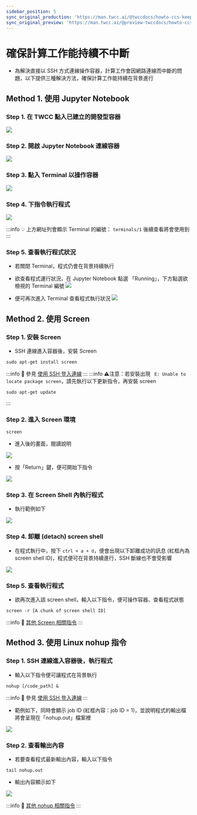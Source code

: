```yaml
---
sidebar_position: 5
sync_original_production: 'https://man.twcc.ai/@twccdocs/howto-ccs-keep-your-processes-running-continuously-zh' 
sync_original_preview: 'https://man.twcc.ai/@preview-twccdocs/howto-ccs-keep-your-processes-running-continuously-zh' 
---
```


# 確保計算工作能持續不中斷


- 為解決直接以 SSH 方式連線操作容器，計算工作會因網路連線而中斷的問題，以下提供三種解決方法，確保計算工作能持續在背景進行

## Method 1. 使用 Jupyter Notebook

### Step 1. 在 TWCC 點入已建立的開發型容器

![](https://cos.twcc.ai/SYS-MANUAL/uploads/upload_584d42d265240bf0eccf13f5212dec3c.png)



### Step 2. 開啟 Jupyter Notebook 連線容器

![](https://cos.twcc.ai/SYS-MANUAL/uploads/upload_3dd30b3a92dab74d84d47c418c0409ce.png)



### Step 3. 點入 Terminal 以操作容器
![](https://cos.twcc.ai/SYS-MANUAL/uploads/upload_a027717a19eb85582f5f893ec2ed999c.png)



### Step 4. 下指令執行程式
![](https://cos.twcc.ai/SYS-MANUAL/uploads/upload_92e9382801d6dd746faeffa8043ddb86.png)


:::info
:bulb: 上方網址列會顯示 Terminal 的編號： `terminals/1` 後續查看將會使用到
:::
### Step 5. 查看執行程式狀況
- 若關閉 Terminal，程式仍會在背景持續執行
- 欲查看程式運行狀況，在 Jupyter Notebook 點選 「Running」，下方點選欲檢視的 Terminal 編號
![](https://cos.twcc.ai/SYS-MANUAL/uploads/upload_b4acc84b64bb17c41533b4718a74bcc2.png)


- 便可再次進入 Terminal 查看程式執行狀況
![](https://cos.twcc.ai/SYS-MANUAL/uploads/upload_62ab66f669dfb35b75aaec84c0ee1993.png)




## Method 2. 使用 Screen 

### Step 1. 安裝 Screen

- SSH 連線進入容器後，安裝 Screen 

```bash=
sudo apt-get install screen
```

:::info
:book: 參見 [<ins>使用 SSH 登入連線</ins>](../user-guides/create-connect/connect-container.md#ssh)
:::
:::info
:warning:注意：若安裝出現 ` E: Unable to locate package screen`，請先執行以下更新指令，再安裝 screen
```bash=
sudo apt-get update
```
:::


### Step 2. 進入 Screen 環境
```bash=
screen
```
- 進入後的畫面，閱讀說明

![](https://cos.twcc.ai/SYS-MANUAL/uploads/upload_47056d9911ee362ef05bc9e6ac33febc.png)


- 按「Return」鍵，便可開始下指令

![](https://cos.twcc.ai/SYS-MANUAL/uploads/upload_e1b9bebfacbf19334f64d7f9c5b4cd7b.png)



### Step 3. 在 Screen Shell 內執行程式

- 執行範例如下

![](https://cos.twcc.ai/SYS-MANUAL/uploads/upload_0017c6102df15b490d4492adf889470a.png)



### Step 4. 卸離 (detach) screen shell

- 在程式執行中，按下 `ctrl + a + d`，便會出現以下卸離成功的訊息 (紅框內為 screen shell ID)，程式便可在背景持續進行，SSH 斷線也不會受影響

![](https://cos.twcc.ai/SYS-MANUAL/uploads/upload_017ef5c98429becb339bd36d43cdc7d2.png)



### Step 5. 查看執行程式

- 欲再次進入該 screen shell，輸入以下指令，便可操作容器、查看程式狀態

```bash=
screen -r [A chunk of screen shell ID]
```
:::info
:book: [<ins>其他 Screen 相關指令</ins>](https://blog.gtwang.org/linux/screen-command-examples-to-manage-linux-terminals/)
:::

## Method 3. 使用 Linux nohup 指令

### Step 1. SSH 連線進入容器後，執行程式

- 輸入以下指令便可讓程式在背景執行

```bash=
nohup [/code_path] &
```
:::info
:book: 參見 [<ins>使用 SSH 登入連線</ins>](../user-guides/create-connect/connect-container.md#ssh)
:::
- 範例如下，同時會顯示 job ID (紅框內容：job ID = 1)，並說明程式的輸出檔將會呈現在「nohup.out」檔案裡 

![](https://cos.twcc.ai/SYS-MANUAL/uploads/upload_d220eceddf16a2cc6c0e29a2af8b569b.png)


### Step 2. 查看輸出內容

- 若要查看程式最新輸出內容，輸入以下指令

```bash=
tail nohup.out
```
- 輸出內容顯示如下

![](https://cos.twcc.ai/SYS-MANUAL/uploads/upload_a118f65cfb32d6b14fb291a322ca56b2.png)



:::info
:book: [<ins>其他 nohup 相關指令</ins>](https://blog.gtwang.org/linux/linux-nohup-command-tutorial/)
:::
